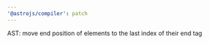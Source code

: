```yaml
---
'@astrojs/compiler': patch
---
```


AST: move end position of elements to the last index of their end tag
